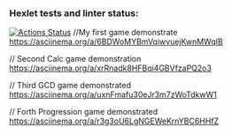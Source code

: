 ### Hexlet tests and linter status:
[![Actions Status](https://github.com/nodirbek9/java-project-61/actions/workflows/hexlet-check.yml/badge.svg)](https://github.com/nodirbek9/java-project-61/actions)
//My first game demonstrate
https://asciinema.org/a/6BDWoMYBmVqiwvuejKwnMWqIB

// Second Calc game demonstration
https://asciinema.org/a/xrRnadk8HFBqi4GBVfzaPQ2o3

// Third GCD game demonstrated
https://asciinema.org/a/uxnFmafu30eJr3m7zWoTdkwW1

// Forth Progression game demonstrated
https://asciinema.org/a/r3g3oU6LgNGEWeKrnYBC6HHfZ